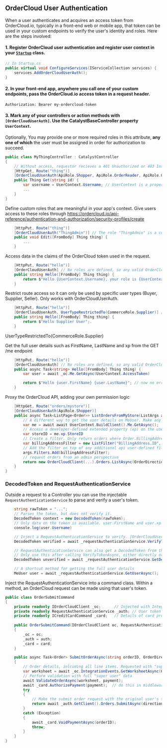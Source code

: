## OrderCloud User Authentication

When a user authenticates and acquires an access token from OrderCloud.io, typically in a front-end web or mobile app, that token can be used in your custom endpoints to verify the user's identity and roles. Here are the steps involved:

#### 1. Register OrderCloud user authentication and register user context in your [`Startup`](https://docs.microsoft.com/en-us/aspnet/core/fundamentals/startup) class.

```c#
// In Startup.cs
public virtual void ConfigureServices(IServiceCollection services) {
    services.AddOrderCloudUserAuth();
}
```
#### 2. In your front-end app, anywhere you call one of your custom endpoints, pass the OrderCloud.io access token in a request header.

```
Authorization: Bearer my-ordercloud-token
```

#### 3. Mark any of your controllers or action  methods with `[OrderCloudUserAuth]`. Use the CatalystBaseController property `UserContext`.

Optionally, You may provide one or more required roles in this attribute, **any one of which** the user must be assigned in order for authorization to succeed.

```c#
public class MyThingController : CatalystController
{
    // Without access, requestor recieves a 401 Unauthorized or 403 InsufficientRoles error.
    [HttpGet, Route("thing")] 
    [OrderCloudUserAuth(ApiRole.Shopper, ApiRole.OrderReader, ApiRole.OrderAdmin)] // Any one of these threee roles gives access the endpoint 
    public Thing Get(string id) {
        var username = UserContext.Username; // UserContext is a property on CatalystController
        ...
    }
}
```

Define custom roles that are meaningful in your app's context.
Give users access to these roles through https://ordercloud.io/api-reference/authentication-and-authorization/security-profiles/create
```c#
    [HttpPut, Route("thing")]
    [OrderCloudUserAuth("ThingAdmin")] // The role "ThingAdmin" is a custom developer-defined role
    public void Edit([FromBody] Thing thing) {
        ...
    }
```

Access data in the claims of the OrderCloud token used in the request.
```c#
    [HttpPut, Route("hello")]
    [OrderCloudUserAuth] // No roles are defined, so any valid OrderCloud Token gives access.
    public string Hello([FromBody] Thing thing) {
        return $"Hello {UserContext.Username}, your role is {UserContext.CommerceRole}";.
    }
```

Restrict route access so it can only be used by specific user types (Buyer, Supplier, Seller). Only works with OrderCloudUserAuth.
```c#
    [HttpPut, Route("hello")]
    [OrderCloudUserAuth, UserTypeRestrictedTo(CommerceRole.Supplier)] // Any supplier user token can access
    public string Hello([FromBody] Thing thing) {
        return $"Hello Supplier User";.
    }
```
UserTypeRestrictedTo(CommerceRole.Supplier)

Get the full user details such as FirstName, LastName and xp from the GET /me endpoint
```c#
    [HttpPut, Route("hello")]
    [OrderCloudUserAuth] // No roles are defined, so any valid OrderCloud Token gives access.
    public async Task<string> Hello([FromBody] Thing thing) {
        var user = await _oc.Me.GetAsync(UserContext.AccessToken)

        return $"Hello {user.FirstName} {user.LastName}"; // now no error thrown
    }
```

Proxy the OrderCloud API, adding your own permission logic
```c#
    [HttpGet, Route("orders/mystore")]
    [OrderCloudUserAuth(ApiRole.Shopper)] 
    public async Task<ListPage<Order>> ListOrdersFromMyStore(ListArgs args) {
        // A different way to get the user details on MeUser. Make any request from OcClient as the authenticated user.
        var me = await await UserContext.BuildClient().Me.GetAsync();
        // Access a developer-defined extended property (xp) on the user called "StoreID".
        var storeID = me.xp.StoreID 
        // Create a filter. Only return orders where Order.BillingAddress.ID equals the user's storeID.   
        var billingAddressFilter = new ListFilter("BillingAddress.ID", storeID);
        // Add the filter on top of any additional api user-defined filters. 
        args.Filters.Add(billingAddressFilter);
        // request orders from an admin perspective
        return new OrderCloudClient(...).Orders.ListAsync(OrderDirection.Outgoing, page: args.Page, pageSize: args.PageSize, filters: args.ToFilterString()) 
    }
}
```

### DecodedToken and RequestAuthenticationService
Outside a request to a Controller you can use the injectable `RequestAuthenticationService` to parse and verify a user's token. 
```c#
    string rawToken = "...";
    // Parses the token, but does not verify it. 
    DecodedToken context = new DecodedToken(rawToken);
    // Only data on the token is available. user.FirstName and user.xp are not, for example.
    console.log(user.Username)

    // Inject a RequestAuthenticationService to verify. [OrderCloudUserAuth] uses this method under the hood. 
    DecodedToken verified = await _requestAuthenticationService.VerifyTokenAsync(rawToken); 

    // RequestAuthenticationService can also get a DecodedToken from the current HttpContext.
    // Only use this after calling VerifyTokenAsync, either directly or through [OrderCloudUserAuth].
    DecodedToken unverified = await _requestAuthenticationService.GetDecodedToken(); 

    // A shortcut method for getting the full user details
    MeUser user = await _requestAuthenticationService.GetUserAsync(); 

```

Inject the RequestAuthenticationService into a command class. Within a method, an OrderCloud request can be made using that user's token. 

```c#
public class OrderSubmitCommand 
{
    private readonly IOrderCloudClient _oc;      // Injected with Integration Client ID context. FullAccess "super user".
    private readonly RequestAuthenticationService _auth; // User token that made the request 
    private readonly ICreditCardCommand _card;   // Details of card processing left unopinionated
    
    public OrderSubmitCommand(IOrderCloudClient oc, RequestAuthenticationService auth, ICreditCardCommand card)
    {
        _oc = oc;
        _auth = auth;
        _card = card;
    }

    public async Task<Order> SubmitOrderAsync(string orderID, OrderDirection direction, OrderCloudIntegrationsCreditCardPayment payment) 
    {
        // Order details, inlcuding all line items. Requested with "super user" client context.
        var worksheet = await _oc.IntegrationEvents.GetWorksheetAsync(OrderDirection.Incoming, orderID);
        // Perform validation with full "super user" data
        await ValidateOrderAsync(worksheet, payment);
        await _card.AuthorizePayment(payment);  // do this in middleware for security.
        try
        {
            // Make the submit order request with the original user's token.
            return await _auth.GetClient().Orders.SubmitAsync(direction, orderID); 
        }
        catch (Exception)
        {
            await _card.VoidPaymentAsync(orderID);
            throw;
        }
    }
}
```     

    

